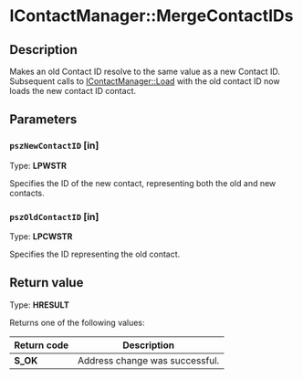 # IContactManager::MergeContactIDs

## Description

Makes an old Contact ID resolve to the same value as a new Contact ID.
Subsequent calls to [IContactManager::Load](https://learn.microsoft.com/previous-versions/windows/desktop/api/icontact/nf-icontact-icontactmanager-load) with the old contact ID
now loads the new contact ID contact.

## Parameters

### `pszNewContactID` [in]

Type: **LPWSTR**

Specifies the ID of the new contact, representing both the old and new contacts.

### `pszOldContactID` [in]

Type: **LPCWSTR**

Specifies the ID representing the old contact.

## Return value

Type: **HRESULT**

Returns one of the following values:

| Return code | Description |
| --- | --- |
| **S_OK** | Address change was successful. |